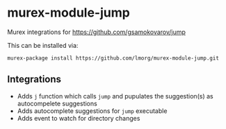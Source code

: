 # murex-module-jump

Murex integrations for https://github.com/gsamokovarov/jump

This can be installed via:

```
murex-package install https://github.com/lmorg/murex-module-jump.git
```

## Integrations

* Adds `j` function which calls `jump` and pupulates the suggestion(s) as autocompelete suggestions
* Adds autocomplete suggestions for `jump` executable
* Adds event to watch for directory changes
